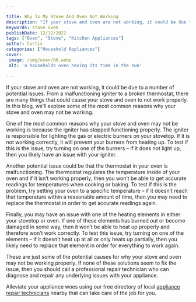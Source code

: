 ```yaml
---

title: Why Is My Stove And Oven Not Working
description: "If your stove and oven are not working, it could be due to a number of potential issues. From a malfunctioning igniter to a broken...lets find out"
keywords: stove oven
publishDate: 12/12/2022
tags: ["Oven", "Stove", "Kitchen Appliances"]
author: Curtis
categories: ["Household Appliances"]
cover: 
 image: /img/oven/80.webp
 alt: 'a households oven having its time in the sun'

---
```


If your stove and oven are not working, it could be due to a number of potential issues. From a malfunctioning igniter to a broken thermostat, there are many things that could cause your stove and oven to not work properly. In this blog, we’ll explore some of the most common reasons why your stove and oven may not be working.

One of the most common reasons why your stove and oven may not be working is because the igniter has stopped functioning properly. The igniter is responsible for lighting the gas or electric burners on your stovetop. If it is not working correctly, it will prevent your burners from heating up. To test if this is the issue, try turning on one of the burners – if it does not light up, then you likely have an issue with your igniter.

Another potential issue could be that the thermostat in your oven is malfunctioning. The thermostat regulates the temperature inside of your oven and if it isn’t working properly, then you won’t be able to get accurate readings for temperatures when cooking or baking. To test if this is the problem, try setting your oven to a specific temperature – if it doesn’t reach that temperature within a reasonable amount of time, then you may need to replace the thermostat in order to get accurate readings again.

Finally, you may have an issue with one of the heating elements in either your stovetop or oven. If one of these elements has burned out or become damaged in some way, then it won’t be able to heat up properly and therefore won’t work correctly. To test this issue, try turning on one of the elements – if it doesn’t heat up at all or only heats up partially, then you likely need to replace that element in order for everything to work again.

These are just some of the potential causes for why your stove and oven may not be working properly. If none of these solutions seem to fix the issue, then you should call a professional repair technician who can diagnose and repair any underlying issues with your appliance.

Alleviate your appliance woes using our free directory of local <a href="/pages/appliance-repair-technicians/">appliance repair technicians</a> nearby that can take care of the job for you.
